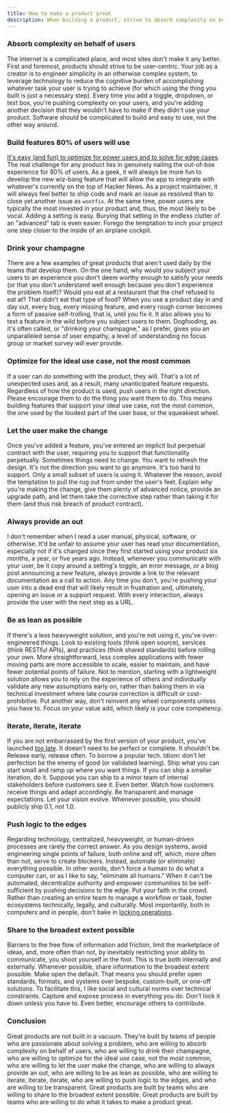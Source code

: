 ```yaml
---
title: How to make a product great
description: When building a product, strive to absorb complexity on behalf of users, build features 80% of users will use, drink your champagne, optimize for the ideal use case, not the most common, let the user make the change, always provide an out, be as lean as possible, iterate, iterate, iterate, push logic to the edges, and be transparent.
---
```


### Absorb complexity on behalf of users

The internet is a complicated place, and most sites don't make it any better. First and foremost, products should strive to be user-centric. Your job as a creator is to engineer simplicity in an otherwise complex system, to leverage technology to reduce the cognitive burden of accomplishing whatever task your user is trying to achieve (for which using the thing you built is just a necessary step). Every time you add a toggle, dropdown, or text box, you're pushing complexity on your users, and you're adding another decision that they wouldn't have to make if they didn't use your product. Software should be complicated to build and easy to use, not the other way around.

### Build features 80% of users will use

[It's easy (and fun) to optimize for power users and to solve for edge cases](https://ben.balter.com/2016/03/08/optimizing-for-power-users-and-edge-cases/). The real challenge for any product lies in genuinely nailing the out-of-box experience for 80% of users. As a geek, it will always be more fun to develop the new wiz-bang feature that will allow the app to integrate with whatever's currently on the top of Hacker News. As a project maintainer, it will always feel better to ship code and mark an issue as resolved than to close yet another issue as `wontfix`. At the same time, power users are typically the most invested in your product and, thus, the most likely to be vocal. Adding a setting is easy. Burying that setting in the endless clutter of an "advanced" tab is even easier. Forego the temptation to inch your project one step closer to the inside of an airplane cockpit.

### Drink your champagne

There are a few examples of great products that aren't used daily by the teams that develop them. On the one hand, why would you subject your users to an experience you don't deem worthy enough to satisfy your needs (or that you don't understand well enough because you don't experience the problem itself)? Would you eat at a restaurant that the chef refused to eat at? That didn't eat that type of food? When you use a product day in and day out, every bug, every missing feature, and every rough corner becomes a form of passive self-trolling, that is, until you fix it. It also allows you to test a feature in the wild before you subject users to them. Dogfooding, as it's often called, or "drinking your champagne," as I prefer, gives you an unparalleled sense of user empathy, a level of understanding no focus group or market survey will ever provide.

### Optimize for the ideal use case, not the most common

If a user can do something with the product, they will. That's a lot of unexpected uses and, as a result, many unanticipated feature requests. Regardless of how the product is used, push users in the right direction. Please encourage them to do the thing you want them to do. This means building features that support your ideal use case, not the most common, the one used by the loudest part of the user base, or the squeakiest wheel.

### Let the user make the change

Once you've added a feature, you've entered an implicit but perpetual contract with the user, requiring you to support that functionality perpetually. Sometimes things need to change. You want to refresh the design. It's not the direction you want to go anymore. It's too hard to support. Only a small subset of users is using it. Whatever the reason, avoid the temptation to pull the rug out from under the user's feet. Explain _why_ you're making the change, give them plenty of advanced notice, provide an upgrade path, and let them take the corrective step rather than taking it for them (and thus risk breach of product contract).

### Always provide an out

I don't remember when I read a user manual, physical, software, or otherwise. It'd be unfair to assume your user has read your documentation, especially not if it's changed since they first started using your product six months, a year, or five years ago. Instead, whenever you communicate with your user, be it copy around a setting's toggle, an error message, or a blog post announcing a new feature, always provide a link to the relevant documentation as a call to action. Any time you don't, you're pushing your user into a dead end that will likely result in frustration and, ultimately, opening an issue or a support request. With every interaction, always provide the user with the next step as a URL.

### Be as lean as possible

If there's a less heavyweight solution, and you're not using it, you've over-engineered things. Look to existing tools (think open source), services (think RESTful APIs), and practices (think shared standards) before rolling your own. More straightforward, less complex applications with fewer moving parts are more accessible to scale, easier to maintain, and have fewer potential points of failure. Not to mention, starting with a lightweight solution allows you to rely on the experience of others and individually validate any new assumptions early on, rather than baking them in via technical investment where late course correction is difficult or cost-prohibitive. Put another way, don't reinvent any wheel components unless you have to. Focus on your value add, which likely is your core competency.

### Iterate, iterate, iterate

If you are not embarrassed by the first version of your product, you've launched [too late](https://www.businessinsider.com/the-iterate-fast-and-release-often-philosophy-of-entrepreneurship-2009-11). It doesn't need to be perfect or complete. It shouldn't be. Release early, release often. To borrow a popular tech. Idiom: don't let perfection be the enemy of good (or validated learning). Ship what you can start small and ramp up where you want things. If you can ship a smaller iteration, do it. Suppose you can ship to a minor team of internal stakeholders before customers see it. Even better. Watch how customers receive things and adapt accordingly. Be transparent and manage expectations. Let your vision evolve. Whenever possible, you should publicly ship 0.1, not 1.0.

### Push logic to the edges

Regarding technology, centralized, heavyweight, or human-driven processes are rarely the correct answer. As you design systems, avoid engineering single points of failure, both online and off, which, more often than not, serve to create blockers. Instead, automate (or eliminate) everything possible. In other words, don't force a human to do what a computer can, or as I like to say, "eliminate all humans." When it can't be automated, decentralize authority and empower communities to be self-sufficient by pushing decisions to the edge. Put your faith in the crowd. Rather than creating an entire team to manage a workflow or task, foster ecosystems technically, legally, and culturally. Most importantly, both in computers and in people, don't bake in <a href="https://en.wikipedia.org/wiki/Lock_(computer_science)">locking operations</a>.

### Share to the broadest extent possible

Barriers to the free flow of information add friction, limit the marketplace of ideas, and, more often than not, by inevitably restricting your ability to communicate, you shoot yourself in the foot. This is true both internally and externally. Whenever possible, share information to the broadest extent possible. Make open the default. That means you should prefer open standards, formats, and systems over bespoke, custom-built, or one-off solutions. To facilitate this, I like social and cultural norms over technical constraints. Capture and expose process in everything you do. Don't lock it down unless you have to. Even better, encourage others to contribute.

### Conclusion

Great products are not built in a vacuum. They're built by teams of people who are passionate about solving a problem, who are willing to absorb complexity on behalf of users, who are willing to drink their champagne, who are willing to optimize for the ideal use case, not the most common, who are willing to let the user make the change, who are willing to always provide an out, who are willing to be as lean as possible, who are willing to iterate, iterate, iterate, who are willing to push logic to the edges, and who are willing to be transparent. Great products are built by teams who are willing to share to the broadest extent possible. Great products are built by teams who are willing to do what it takes to make a product great.